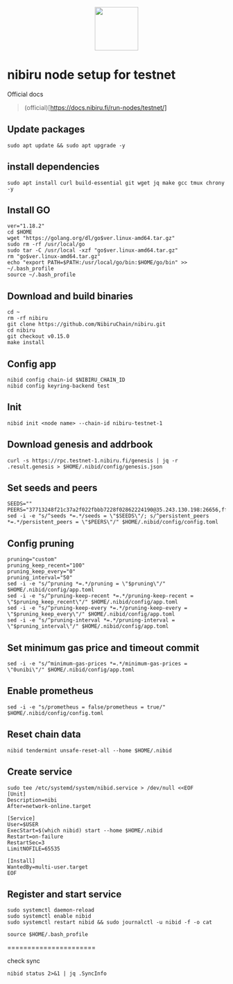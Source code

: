 

<p align="center">
  <img height="100" height="auto" src="https://user-images.githubusercontent.com/94878333/200153512-dd6a14ee-69e1-4870-bd08-47149281a2c5.jpg">
</p>



# nibiru node setup for testnet

Official docs
>(official)[https://docs.nibiru.fi/run-nodes/testnet/]

## Update packages

```
sudo apt update && sudo apt upgrade -y
```

## install dependencies

```
sudo apt install curl build-essential git wget jq make gcc tmux chrony -y
```

## Install GO

```
ver="1.18.2"
cd $HOME
wget "https://golang.org/dl/go$ver.linux-amd64.tar.gz"
sudo rm -rf /usr/local/go
sudo tar -C /usr/local -xzf "go$ver.linux-amd64.tar.gz"
rm "go$ver.linux-amd64.tar.gz"
echo "export PATH=$PATH:/usr/local/go/bin:$HOME/go/bin" >> ~/.bash_profile
source ~/.bash_profile
```

## Download and build binaries

```
cd ~
rm -rf nibiru
git clone https://github.com/NibiruChain/nibiru.git
cd nibiru
git checkout v0.15.0
make install
```

## Config app

```
nibid config chain-id $NIBIRU_CHAIN_ID
nibid config keyring-backend test
```

## Init

```
nibid init <node name> --chain-id nibiru-testnet-1
```

## Download genesis and addrbook

```
curl -s https://rpc.testnet-1.nibiru.fi/genesis | jq -r .result.genesis > $HOME/.nibid/config/genesis.json
```

## Set seeds and peers

```
SEEDS=""
PEERS="37713248f21c37a2f022fbbb7228f02862224190@35.243.130.198:26656,ff59bff2d8b8fb6114191af7063e92a9dd637bd9@35.185.114.96:26656,cb431d789fe4c3f94873b0769cb4fce5143daf97@35.227.113.63:26656"
sed -i -e "s/^seeds *=.*/seeds = \"$SEEDS\"/; s/^persistent_peers *=.*/persistent_peers = \"$PEERS\"/" $HOME/.nibid/config/config.toml
```

## Config pruning

```
pruning="custom"
pruning_keep_recent="100"
pruning_keep_every="0"
pruning_interval="50"
sed -i -e "s/^pruning *=.*/pruning = \"$pruning\"/" $HOME/.nibid/config/app.toml
sed -i -e "s/^pruning-keep-recent *=.*/pruning-keep-recent = \"$pruning_keep_recent\"/" $HOME/.nibid/config/app.toml
sed -i -e "s/^pruning-keep-every *=.*/pruning-keep-every = \"$pruning_keep_every\"/" $HOME/.nibid/config/app.toml
sed -i -e "s/^pruning-interval *=.*/pruning-interval = \"$pruning_interval\"/" $HOME/.nibid/config/app.toml
```

## Set minimum gas price and timeout commit

```
sed -i -e "s/^minimum-gas-prices *=.*/minimum-gas-prices = \"0unibi\"/" $HOME/.nibid/config/app.toml
```

## Enable prometheus

```
sed -i -e "s/prometheus = false/prometheus = true/" $HOME/.nibid/config/config.toml
```

## Reset chain data

```
nibid tendermint unsafe-reset-all --home $HOME/.nibid
```

## Create service

```
sudo tee /etc/systemd/system/nibid.service > /dev/null <<EOF
[Unit]
Description=nibi
After=network-online.target

[Service]
User=$USER
ExecStart=$(which nibid) start --home $HOME/.nibid
Restart=on-failure
RestartSec=3
LimitNOFILE=65535

[Install]
WantedBy=multi-user.target
EOF
```

## Register and start service

```
sudo systemctl daemon-reload
sudo systemctl enable nibid
sudo systemctl restart nibid && sudo journalctl -u nibid -f -o cat
```

```
source $HOME/.bash_profile
```

======================

check sync

```
nibid status 2>&1 | jq .SyncInfo
```


















